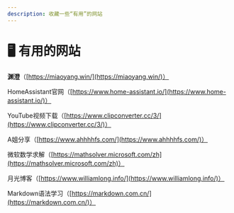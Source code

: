 ```yaml
---
description: 收藏一些“有用”的网站
---
```


# 🖥 有用的网站

**渊澄**（[https://miaoyang.win/](https://miaoyang.win/)）

HomeAssistant官网（[https://www.home-assistant.io/](https://www.home-assistant.io/)）

YouTube视频下载（[https://www.clipconverter.cc/3/](https://www.clipconverter.cc/3/)）

A姐分享（[https://www.ahhhhfs.com/](https://www.ahhhhfs.com/)）

微软数学求解（[https://mathsolver.microsoft.com/zh](https://mathsolver.microsoft.com/zh)）

月光博客（[https://www.williamlong.info/](https://www.williamlong.info/)）

Markdown语法学习（[https://markdown.com.cn/](https://markdown.com.cn/)）


